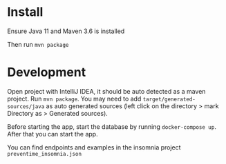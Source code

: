 # Install

Ensure Java 11 and Maven 3.6 is installed

Then run `mvn package`

# Development

Open project with IntelliJ IDEA, it should be auto detected as a maven project.
Run `mvn package`. You may need to add `target/generated-sources/java` as auto
generated sources (left click on the directory > mark Directory as > Generated sources).

Before starting the app, start the database by running `docker-compose up`. After
that you can start the app.

You can find endpoints and examples in the insomnia project `preventime_insomnia.json`